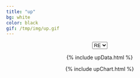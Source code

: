 ```yaml
---
title: "up"
bg: white
color: black
gif: /tmp/img/up.gif
---
```



<div style='text-align:center;'>

<select id='upSelect' style="text-align-last:center;" onchange = "changeSelect();">
	<option value='RE'>RE</option>
	<option value='EU'>EU</option>
	<option value='UL'>UL</option>
</select>

<br>

<div> 


<canvas id="upChart"></canvas>

{% include upData.html %}

{% include upChart.html %}

<script>
function changeSelect(){
	var upSelectName = document.getElementById('upSelect');
	var upSelectValue = upSelectName.options[upSelectName.selectedIndex].value;


	if(upSelectValue == 'RE'){
		config.data.datasets.splice(0,100);
		myChart.update();

		config.data.datasets.push(RERedDataset);
		config.data.datasets.push(RERedMDataset);

		config.data.datasets.push(REBlackDataset);
		config.data.datasets.push(REBlackMDataset);

		config.data.datasets.push(REAdditionalDataset);
		config.data.datasets.push(REAdditionalMDataset);

		config.data.datasets.push(REQuestionableDataset);
		config.data.datasets.push(REQuestionableDataset);

		config.data.datasets.push(REExpertDataset);
		config.data.datasets.push(REExpertMDataset);

		config.data.datasets.push(REMasterDataset);
		config.data.datasets.push(REMasterMDataset);

		myChart.update();
	}
	else if(upSelectValue == 'EU'){}
	else if(upSelectValue == 'UL'){}
}

</script>

</div>


